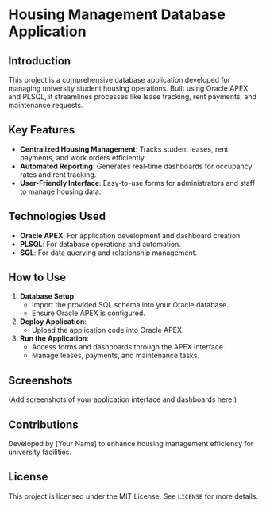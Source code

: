 # Housing Management Database Application

## Introduction
This project is a comprehensive database application developed for managing university student housing operations. Built using Oracle APEX and PLSQL, it streamlines processes like lease tracking, rent payments, and maintenance requests.

## Key Features
- **Centralized Housing Management**: Tracks student leases, rent payments, and work orders efficiently.
- **Automated Reporting**: Generates real-time dashboards for occupancy rates and rent tracking.
- **User-Friendly Interface**: Easy-to-use forms for administrators and staff to manage housing data.

## Technologies Used
- **Oracle APEX**: For application development and dashboard creation.
- **PLSQL**: For database operations and automation.
- **SQL**: For data querying and relationship management.

## How to Use
1. **Database Setup**:
   - Import the provided SQL schema into your Oracle database.
   - Ensure Oracle APEX is configured.
2. **Deploy Application**:
   - Upload the application code into Oracle APEX.
3. **Run the Application**:
   - Access forms and dashboards through the APEX interface.
   - Manage leases, payments, and maintenance tasks.

## Screenshots
(Add screenshots of your application interface and dashboards here.)

## Contributions
Developed by [Your Name] to enhance housing management efficiency for university facilities.

## License
This project is licensed under the MIT License. See `LICENSE` for more details.
